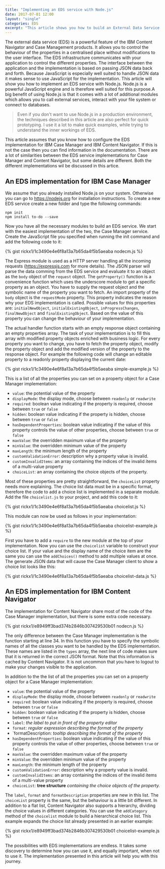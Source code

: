 ```yaml
---
title: "Implementing an EDS service with Node.js"
date: 2017-07-01 12:00
layout: "single"
categories: EDS
excerpt: "This article shows you how to build an External Data Service with Node.js. The interface is based on JSON and JavaScript is very well suited to handle this data."
---
```



The external data service (EDS) is a powerful feature of the IBM Content Navigator and Case Management products. It allows you to control the behaviour of the properties in a centralised place without modifications to the user interface. The EDS infrastructure communicates with your application to control the different properties. The interface between the application and the implementation is based on passing JSON data back and forth. Because JavaScript is especially well suited to handle JSON data it makes sense to use JavaScript for the implementation. This article will show you how to implement an EDS service with Node.js. Node.js is a powerful JavaScript engine and is therefore well suited for this purpose.<!--more-->A big benefit of using Node.js is that it comes with a lot of additional modules which allows you to call external services, interact with your file system or connect to databases.

<blockquote>Even if you don't want to use Node.js in a production environment, the techniques described in this article are also perfect for quick prototyping. I use it a lot to make quick examples, while trying to understand the inner workings of EDS.</blockquote>

This article assumes that you know how to configure the EDS implementation for IBM Case Manager and IBM Content Navigator. If this is not the case then you can find information in the documentation. There are a lot of similarities between the EDS service implementations for Case Manager and Content Navigator, but some details are different. Both the different implementations wil be discussed in this artice.

<h2>An EDS implementation for IBM Case Manager</h2>

We assume that you already installed Node.js on your system. Otherwise you can go to https://nodejs.org for installation instructions. To create a new EDS service create a new folder and type the following commands:
```
npm init
npm install to-do --save
```
Now you have all the necessary modules to build an EDS service. We start with the easiest implementation of the two, the Case Manager service. Create the JavaScript file you specified when running the init command and add the following code to it:

{% gist rickx1/1c3490e4e6f8a13a7b65da4f5b5aeaba nodecm.js %}

The Express module is used as a HTTP server handling all the incoming requests (https://expressjs.com for more details). The JSON parser will parse the data comming from the EDS service and evaluate it to an object as the `body` object of the `request` object. The `getProperty()` function is a convenience function which uses the underscore module to get a specific property as an object. You have to supply the request object and the symbolic name of the property you want to fetch. An import property of the `body` object is the `requestMode` property. This property indicates the reason why your EDS implementation is called. Possible values for this properties are: `initialNewObject`, `initialExistingObject`, `inProgressChanges`, `finalNewObject` and `finalExistingObject`. Based on the value of this property you can change the behaviour of your implementation.

The actual handler function starts with an empty response object containing an empty properties array. The task of your implementation is to fill this array with modified property objects enriched with business logic. For every property you want to change, you have to fetch the property object, modify the property object and add the modified version of the property to the response object. For example the following code will change an editable property to a readonly property displaying the current date:

{% gist rickx1/1c3490e4e6f8a13a7b65da4f5b5aeaba simple-example.js %}

This is a list of all the properties you can set on a property object for a Case Manager implementation:
* `value`: the potential value of the property
* `displayMode`: the display mode, choose between `readonly` or `readwrite`
* `required`: boolean value indicating if the property is required, choose between `true` or `false`
* `hidden`: boolean value indicating if the property is hidden, choose between `true` or `false`
* `hasDependentProperties`: boolean value indicating if the value of this property controls the value of other properties, choose between `true` or `false`
* `maxValue`: the overridden maximum value of the property
* `minValue`: the overridden minimum value of the property
* `maxLength`: the minimum length of the property
* `customValidationError`: description why a property value is invalid.
* `customInvalidItems`: an array containing the indices of the invalid items of a multi-value property
* `choiceList`: an array containing the choice objects of the property.

Most of these properties are pretty straightforward, the `choiceList` property needs more explaining. The choice list data must be in a specific format, therefore the code to add a choice list is implemented in a separate module. Add the file `choicelist.js` to your project, and add this code to it:

{% gist rickx1/1c3490e4e6f8a13a7b65da4f5b5aeaba choicelist.js %}

This module can now be used as follows in your implementation:

{% gist rickx1/1c3490e4e6f8a13a7b65da4f5b5aeaba choicelist-example.js %}

First you have to add a `require` to the new module at the top of your implementation. Now you can use the `choicelist` variable to construct your choice list. If your value and the display name of the choice item are the same you can use the `addChoices()` method to add multiple values at once. The generate JSON data that will cause the Case Manager client to show a choice list looks like this:

{% gist rickx1/1c3490e4e6f8a13a7b65da4f5b5aeaba choicelist-data.js %}

<h2>An EDS implementation for IBM Content Navigator</h2>

The implementation for Content Navigator share most of the code of the Case Manager implementation, but there is some extra code necessary.

{% gist rickx1/e8949ff3bad374b2846b307429530b01 nodecn.js %}

The only difference between the Case Manager implementation is the function starting at line 34. In this function you have to specify the symbolic names of all the classes you want to be handled by the EDS implementation. These names are listed in the `types` array, the next line of code makes sure that it is returned in the correct JSON format. Note that this information is cached by Content Navigator. It is not uncommon that you have to logout to make your changes visible to the application.

In addition to the the list of all the properties you can set on a property object for a Case Manager implementation:
* `value`: the potential value of the property
* `displayMode`: the display mode, choose between `readonly` or `readwrite`
* `required`: boolean value indicating if the property is required, choose between `true` or `false`
* `hidden`: boolean value indicating if the property is hidden, choose between `true` or `false`
* `label`: _the label to put in front of the property editor_
* `format`: _regular expression describing the format of the property_
* `formatDescription: _tooltip describing the format of the property_
* `hasDependentProperties`: boolean value indicating if the value of this property controls the value of other properties, choose between `true` or `false`
* `maxValue`: the overridden maximum value of the property
* `minValue`: the overridden minimum value of the property
* `maxLength`: the minimum length of the property
* `customValidationError`: description why a property value is invalid.
* `customInvalidItems`: an array containing the indices of the invalid items of a multi-value property
* `choiceList`: **tree structure** _containing the choice objects of the property._

The `label`, `format` and `formatDescription` properties are new in this list. The `choiceList` property is the same, but the behaviour is a little bit different. In addition to a flat list, Content Navigator also supports a hierarchy, dividing the choice values in different categories. You can use the `addCategory` method of the `choicelist` module to build a hierarchical choice list. This example expands the choice list already presented in an earlier example:

{% gist rickx1/e8949ff3bad374b2846b307429530b01 choicelist-example.js %}

The possibilities with EDS implementations are endless. It takes some discovery to determine how you can use it, and equally important, when not to use it. The implementation presented in this article will help you with this journey.
